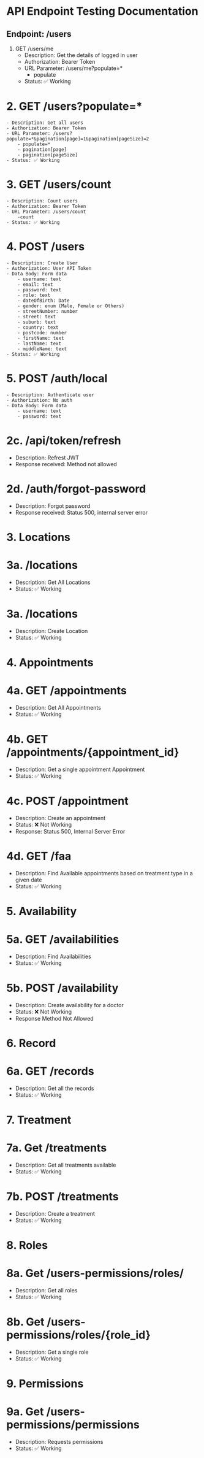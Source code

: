 # API Endpoint Testing Documentation

## Endpoint: /users

1. GET /users/me
    - Description: Get the details of logged in user
    - Authorization: Bearer Token
    - URL Parameter: /users/me?populate=*
        - populate
    - Status: ✅ Working

# 2. GET /users?populate=*
    - Description: Get all users
    - Authorization: Bearer Token
    - URL Parameter: /users?populate=*&pagination[page]=1&pagination[pageSize]=2
        - populate=*
        - pagination[page]
        - pagination[pageSize]
    - Status: ✅ Working

# 3. GET /users/count
    - Description: Count users
    - Authorization: Bearer Token
    - URL Parameter: /users/count
        -count
    - Status: ✅ Working


# 4. POST /users
    - Description: Create User
    - Authorization: User API Token
    - Data Body: Form data
        - username: text
        - email: text
        - password: text
        - role: text
        - dateOfBirth: Date
        - gender: enum (Male, Female or Others)
        - streetNumber: number
        - street: text
        - suburb: text
        - country: text
        - postcode: number
        - firstName: text
        - lastName: text
        - middleName: text
    - Status: ✅ Working

# 5. POST /auth/local
    - Description: Authenticate user
    - Authorization: No auth
    - Data Body: Form data
        - username: text
        - password: text




# 2c. /api/token/refresh
- Description: Refrest JWT
- Response received: Method not allowed

# 2d. /auth/forgot-password
- Description: Forgot password
- Response received: Status 500, internal server error

# 3. Locations
# 3a. /locations
- Description: Get All Locations
- Status: ✅ Working

# 3a. /locations
- Description: Create Location
- Status: ✅ Working

# 4. Appointments
# 4a. GET /appointments
- Description: Get All Appointments
- Status: ✅ Working

# 4b. GET /appointments/{appointment_id}
- Description: Get a single appointment Appointment
- Status: ✅ Working

# 4c. POST /appointment
- Description: Create an appointment
- Status: ❌ Not Working
- Response: Status 500, Internal Server Error

# 4d. GET /faa
- Description: Find Available appointments based on treatment type in a given date
- Status: ✅ Working

# 5. Availability
# 5a. GET /availabilities
- Description: Find Availabilities
- Status: ✅ Working

# 5b. POST /availability
- Description: Create availability for a doctor
- Status: ❌ Not Working
- Response Method Not Allowed

# 6. Record
# 6a. GET /records
- Description: Get all the records
- Status: ✅ Working

# 7. Treatment
# 7a. Get /treatments
- Description: Get all treatments available
- Status: ✅ Working

# 7b. POST /treatments
- Description: Create a treatment
- Status: ✅ Working

# 8. Roles
# 8a. Get /users-permissions/roles/
- Description: Get all roles
- Status: ✅ Working

# 8b. Get /users-permissions/roles/{role_id}
- Description: Get a single role
- Status: ✅ Working

# 9. Permissions
# 9a. Get /users-permissions/permissions
- Description: Requests permissions 
- Status: ✅ Working